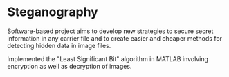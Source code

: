 # Steganography

Software-based project aims to develop new strategies to secure secret information in any carrier file and to create easier and cheaper methods for detecting hidden data in image files.

Implemented the "Least Significant Bit" algorithm in MATLAB involving encryption as well as decryption of images.
